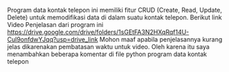 Program data kontak telepon ini memiliki fitur CRUD (Create, Read, Update, Delete) untuk memodifikasi data di dalam suatu kontak telepon.
Berikut link Video Penjelasan dari program ini https://drive.google.com/drive/folders/1sGEtFA3N2HXqRqf14U-Cul9onfdwYJqq?usp=drive_link
Mohon maaf apabila penjelasannya kurang jelas dikarenakan pembatasan waktu untuk video. Oleh karena itu saya menambahkan beberapa komentar di file python program data kontak telepon
